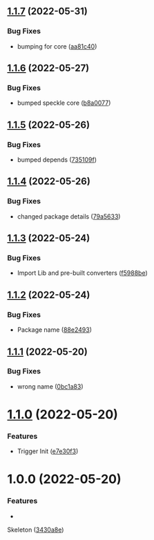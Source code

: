 ## [1.1.7](https://github.com/sasakiassociates/speckle-unity-objects/compare/v1.1.6...v1.1.7) (2022-05-31)


### Bug Fixes

* bumping for core ([aa81c40](https://github.com/sasakiassociates/speckle-unity-objects/commit/aa81c40af1ff6e4c11028e8696e02271daffae21))

## [1.1.6](https://github.com/sasakiassociates/speckle-unity-objects/compare/v1.1.5...v1.1.6) (2022-05-27)


### Bug Fixes

* bumped speckle core ([b8a0077](https://github.com/sasakiassociates/speckle-unity-objects/commit/b8a0077b09bfcbf7ec13984f29766c2e6f1b4daa))

## [1.1.5](https://github.com/sasakiassociates/speckle-unity-objects/compare/v1.1.4...v1.1.5) (2022-05-26)

### Bug Fixes

* bumped
  depends ([735109f](https://github.com/sasakiassociates/speckle-unity-objects/commit/735109f2d9bfad37b1327cec1091d3d93876b2da))

## [1.1.4](https://github.com/sasakiassociates/speckle-unity-objects/compare/v1.1.3...v1.1.4) (2022-05-26)

### Bug Fixes

* changed package
  details ([79a5633](https://github.com/sasakiassociates/speckle-unity-objects/commit/79a563388d2ba843e98e5565ebb71ecbcdcffb1e))

## [1.1.3](https://github.com/sasakiassociates/speckle-unity-objects/compare/v1.1.2...v1.1.3) (2022-05-24)

### Bug Fixes

* Import Lib and pre-built
  converters ([f5988be](https://github.com/sasakiassociates/speckle-unity-objects/commit/f5988be436e387fc4426a51f2f638b6bbd4158a1))

## [1.1.2](https://github.com/sasakiassociates/speckle-unity-objects/compare/v1.1.1...v1.1.2) (2022-05-24)

### Bug Fixes

* Package
  name ([88e2493](https://github.com/sasakiassociates/speckle-unity-objects/commit/88e24932e5c0d1fe12a81501c01220bb1feb210d))

## [1.1.1](https://github.com/sasakiassociates/speckle-unity-converters/compare/v1.1.0...v1.1.1) (2022-05-20)

### Bug Fixes

* wrong
  name ([0bc1a83](https://github.com/sasakiassociates/speckle-unity-converters/commit/0bc1a83299e60a746c23e898fb1d4a5c8827b50a))

# [1.1.0](https://github.com/sasakiassociates/speckle-unity-converters/compare/v1.0.0...v1.1.0) (2022-05-20)

### Features

* Trigger
  Init ([e7e30f3](https://github.com/sasakiassociates/speckle-unity-converters/commit/e7e30f33c6045ef6de10dd811fb5955e0a68483a))

# 1.0.0 (2022-05-20)

### Features

*
Skeleton ([3430a8e](https://github.com/sasakiassociates/speckle-unity-converters/commit/3430a8ea86f312c1e75540c3b9a2d2b835f3305d))
